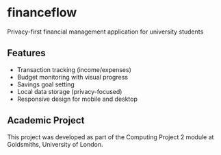 # financeflow
Privacy-first financial management application for university students

## Features
- Transaction tracking (income/expenses)
- Budget monitoring with visual progress
- Savings goal setting
- Local data storage (privacy-focused)
- Responsive design for mobile and desktop

## Academic Project
This project was developed as part of the Computing Project 2 module at Goldsmiths, University of London.
